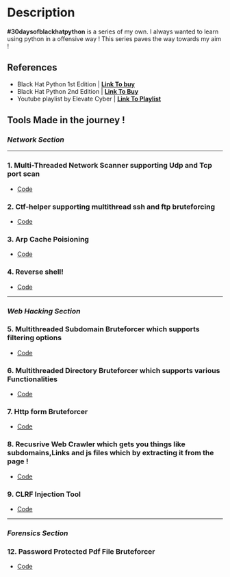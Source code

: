 # Description

**#30daysofblackhatpython** is a series of my own. I always wanted to learn using python in a offensive way ! This series paves the way towards my aim !

## References

- Black Hat Python 1st Edition | **[Link To buy](https://www.amazon.in/Black-Hat-Python-Justin-Seitz/dp/1593275900)**
- Black Hat Python 2nd Edition | **[Link To Buy](https://www.amazon.in/Black-Hat-Python-2nd-Programming/dp/1718501129)**
- Youtube playlist by Elevate Cyber | **[Link To Playlist ](https://youtube.com/playlist?list=PLk6vOUIjcauWAzYx5zn5JTnDL9R-Osk_H)**

## Tools Made in the journey !

### _Network Section_

---

### 1. Multi-Threaded Network Scanner supporting Udp and Tcp port scan

- [Code](https://raw.githubusercontent.com/calc1f4r/30-days-of-black-hat-python/master/Black_Hat_Python/Day%2001/networkscanner.py)

### 2. Ctf-helper supporting multithread ssh and ftp bruteforcing

- [Code](https://github.com/calc1f4r/30-days-of-black-hat-python/tree/master/Black_Hat_Python/Day%2003)

### 3. Arp Cache Poisioning

- [Code](https://github.com/calc1f4r/30-days-of-black-hat-python/tree/master/Black_Hat_Python/Day%2004)

### 4. Reverse shell!

- [Code](https://github.com/calc1f4r/30-days-of-black-hat-python/tree/master/Black_Hat_Python/Day%2006)

---

### _Web Hacking Section_

### 5. Multithreaded Subdomain Bruteforcer which supports filtering options

- [Code](https://github.com/calc1f4r/30-days-of-black-hat-python/tree/master/Black_Hat_Python/Day%2008)

### 6. Multithreaded Directory Bruteforcer which supports various Functionalities

- [Code](https://github.com/calc1f4r/30-days-of-black-hat-python/tree/master/Black_Hat_Python/Day%2009)

### 7. Http form Bruteforcer

- [Code](https://github.com/calc1f4r/30-days-of-black-hat-python/tree/master/Black_Hat_Python/Day%2010)

### 8. Recusrive Web Crawler which gets you things like subdomains,Links and js files which by extracting it from the page !

- [Code](https://github.com/calc1f4r/30-days-of-black-hat-python/tree/master/Black_Hat_Python/Day%2011)

### 9. CLRF Injection Tool

- [Code](https://github.com/calc1f4r/30-days-of-black-hat-python/tree/master/Black_Hat_Python/Day%2012)

---

### _Forensics Section_

### 12. Password Protected Pdf File Bruteforcer

- [Code](https://github.com/calc1f4r/30-days-of-black-hat-python/tree/master/Black_Hat_Python/Day%2015)
